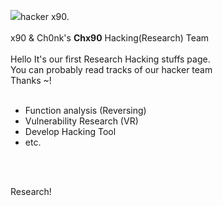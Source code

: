 <img src="https://pbs.twimg.com/profile_images/1414501497128198144/RHWndNBN_400x400.jpg">hacker x90.<br><br>
x90 & Ch0nk's <b>Chx90</b> Hacking(Research) Team<br>
<br>
Hello It's our first Research Hacking stuffs page.<br>
You can probably read tracks of our hacker team<br>
Thanks ~!<br>
<br>
- Function analysis (Reversing)<br>
- Vulnerability Research (VR)<br>
- Develop Hacking Tool<br>
- etc.
<br>
<br>

Research!
